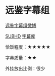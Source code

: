 # 远鉴字幕组

[远鉴字幕组微博](https://www.weibo.com/u/5522387632)

[SUBHD](https://subhd.tv/zu/122)  [字幕库](http://www.zimuku.la/t/Ho4s0)

恰饭程度：★★★★★

字幕质量：★★

外挂放出比例：很少
